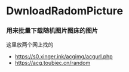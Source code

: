 # DwnloadRadomPicture
### 用来批量下载随机图片图床的图片
这里放两个网上找的 
* https://s0.xinger.ink/acgimg/acgurl.php
* https://acg.toubiec.cn/random
